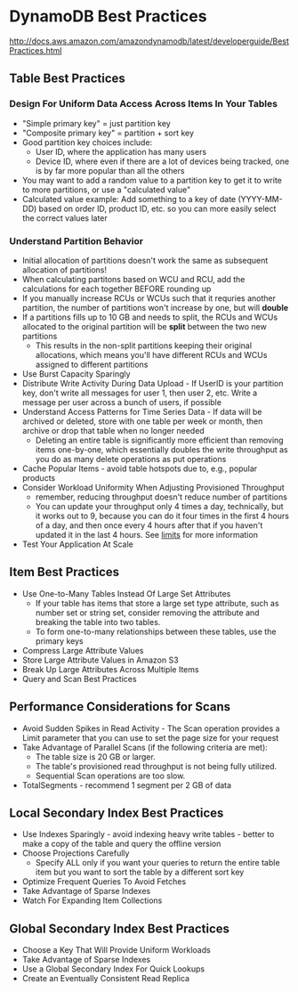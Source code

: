 # DynamoDB Best Practices

http://docs.aws.amazon.com/amazondynamodb/latest/developerguide/BestPractices.html

## Table Best Practices

### Design For Uniform Data Access Across Items In Your Tables

* "Simple primary key" = just partition key
* "Composite primary key" = partition + sort key
* Good partition key choices include:
    * User ID, where the application has many users
    * Device ID, where even if there are a lot of devices being tracked, one is by far more popular than all the others
* You may want to add a random value to a partition key to get it to write to more partitions, or use a "calculated value"
* Calculated value example:  Add something to a key of date (YYYY-MM-DD) based on order ID, product ID, etc.  so you can more easily select the correct values later

### Understand Partition Behavior

* Initial allocation of partitions doesn't work the same as subsequent allocation of partitions!
* When calculating partitons based on WCU and RCU, add the calculations for each together BEFORE rounding up
* If you manually increase RCUs or WCUs such that it requries another partition, the number of partitions won't increase by one, but will **double**
* If a partitions fills up to 10 GB and needs to split, the RCUs and WCUs allocated to the original partition will be **split** between the two new partitions
    * This results in the non-split partitions keeping their original allocations, which means you'll have different RCUs and WCUs assigned to different partitions
* Use Burst Capacity Sparingly
* Distribute Write Activity During Data Upload - If UserID is your partition key, don't write all messages for user 1, then user 2, etc.  Write a message per user across a bunch of users, if possible
* Understand Access Patterns for Time Series Data - If data will be archived or deleted, store with one table per week or month, then archive or drop that table when no longer needed
    * Deleting an entire table is significantly more efficient than removing items one-by-one, which essentially doubles the write throughput as you do as many delete operations as put operations
* Cache Popular Items - avoid table hotspots due to, e.g., popular products
* Consider Workload Uniformity When Adjusting Provisioned Throughput
    * remember, reducing throughput doesn't reduce number of partitions
    * You can update your throughput only 4 times a day, technically, but it works out to 9, because you can do it four times in the first 4 hours of a day, and then once every 4 hours after that if you haven't updated it in the last 4 hours.  See [limits](http://docs.aws.amazon.com/amazondynamodb/latest/developerguide/Limits.html) for more information
* Test Your Application At Scale

## Item Best Practices

* Use One-to-Many Tables Instead Of Large Set Attributes
    * If your table has items that store a large set type attribute, such as number set or string set, consider removing the attribute and breaking the table into two tables. 
    * To form one-to-many relationships between these tables, use the primary keys
* Compress Large Attribute Values
* Store Large Attribute Values in Amazon S3
* Break Up Large Attributes Across Multiple Items
* Query and Scan Best Practices


## Performance Considerations for Scans

* Avoid Sudden Spikes in Read Activity - The Scan operation provides a Limit parameter that you can use to set the page size for your request
* Take Advantage of Parallel Scans (if the following criteria are met):
    * The table size is 20 GB or larger.
    * The table's provisioned read throughput is not being fully utilized.
    * Sequential Scan operations are too slow.
* TotalSegments - recommend 1 segment per 2 GB of data

## Local Secondary Index Best Practices

* Use Indexes Sparingly - avoid indexing heavy write tables - better to make a copy of the table and query the offline version
* Choose Projections Carefully
    * Specify ALL only if you want your queries to return the entire table item but you want to sort the table by a different sort key
* Optimize Frequent Queries To Avoid Fetches
* Take Advantage of Sparse Indexes
* Watch For Expanding Item Collections

## Global Secondary Index Best Practices

* Choose a Key That Will Provide Uniform Workloads
* Take Advantage of Sparse Indexes
* Use a Global Secondary Index For Quick Lookups
* Create an Eventually Consistent Read Replica
